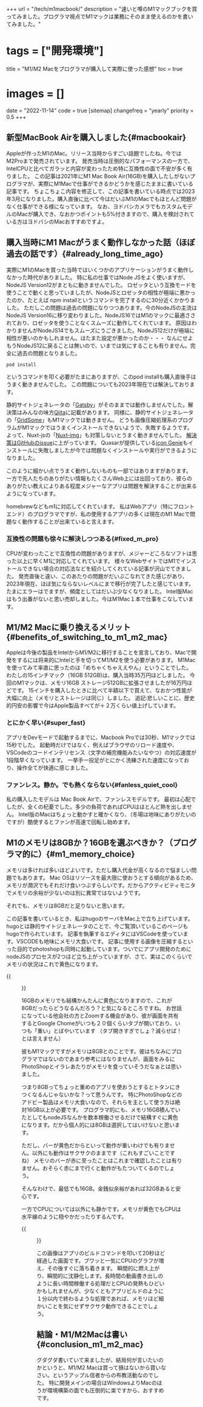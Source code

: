 +++
url = "/tech/m1macbook/"
description = "速いと噂のM1マックブックを買ってみました。プログラマ視点でM1マックは業務にそのまま使えるのかを書いてみました。"
# tags = ["開発環境"]
title = "M1/M2 Macをプログラマが購入して実際に使った感想"
toc = true
# images = []
date = "2022-11-14"
code = true
[sitemap]
  changefreq = "yearly"
  priority = 0.5
+++

## 新型MacBook Airを購入しました{#macbookair}

Appleが作ったM1のMac。リリース当時からすごい話題でしたね。今ではM2Proまで発売されています。
発売当時は圧倒的なパフォーマンスの一方で、IntelCPUと比べてガラッと内容が変わったため特に互換性の面で不安が多く有りました。
この記事は2021年にM1 Mac Book Air(16GB)を購入したしがないプログラマが、実際にM1Macで仕事ができるかどうかを感じたままに書いている記事です。
ちょこちょこ内容を修正して、この記事を書いている時点では2023年3月になりました。購入直後に比べて今はだいぶM1のMacでもほとんど問題がなく仕事ができる様になっています。
なお、ヨドバシカメラでもカスタムモデルのMacが購入でき、なおかつポイントも5%付きますので、購入を検討されている方はヨドバシのMacおすすめですよ。

## 購入当時にM1 Macがうまく動作しなかった話（ほぼ過去の話です）{#already_long_time_ago}

実際にM1のMacを買った当時ではいくつかのアプリケーションがうまく動作しなかった時代がありました。
特に私の仕事ではNode JSをよく使いますが、NodeJS Version12がまともに動きませんでした。
ロゼッタという互換モードを使うことで動くと思っていましたが、NodeJSとロゼッタの相性が極端に悪かったのか、たとえば npm installというコマンドを完了するのに30分近くかかりました。
ただしこの問題は過去の問題になりつつあります。今のNodeJSの主流はNodeJS Version16に移り変わりました。NodeJS16ではM1のマックに最適さされており、ロゼッタを使うことなくスムーズに動作してくれています。
原因はわかりませんがNodeJS14でもスムーズにうごきました。NodeJS12だけが極端に相性が悪いのかもしれません。はたまた設定が悪かったのか・・・
なんにせよもうNodeJS12に戻ることは無いので、いまでは気にすることも有りません。完全に過去の問題となりました。

```bash {frame="none"}
pod install
```

というコマンドを叩く必要がたまにありますが、このpod installも購入直後手はうまく動きませんでした。
この問題についても2023年現在では解決しております。

静的サイトジェネレータの「[Gatsby](https://www.gatsbyjs.com/)」がそのままでは動作しませんでした。解決策はみんなの味方[Qiita](https://qiita.com/yudwig/items/c533f676b7b8015da723)に記載があります。
同様に、静的サイトジェネレータの「[GridSome](https://gridsome.org/)」もM1マックでは動きません。
どうも画像圧縮処理系のプログラムがM1マックではうまくインストールできないようで、失敗するようです。
よって、Nuxt-jsの「[Nuxt-img](https://image.nuxtjs.org/components/nuxt-img/)」も対策しないとうまく動きませんでした。
[解決策はGitHubのissue](https://github.com/nuxt/image/issues/204)に上がっています。
Quasarが提供している[icon Genie](https://quasar.dev/icongenie/introduction)もインストールに失敗しましたが今では問題なくインストールや実行ができるようになりました。

このように細かい点でうまく動作しないものも一部ではありますがあります。
一方で先人たちのありがたい情報もたくさんWeb上には出回っており、彼らのありがたい教えによりある程度メジャーなアプリは問題を解決することが出来るようになっています。

homebrewなどもm1に対応してくれています。
私はWebアプリ（特にフロントエンド）のプログラマですが、私の使用するアプリの多くは現在のM1 Macで問題なく動作することが出来ていると言えます。

### 互換性の問題も徐々に解決しつつある{#fixed_m_pro}

CPUが変わったことで互換性の問題がありますが、メジャーどころなソフトは思った以上に早くM1に対応してくれています。
様々なWebサイトではM1でインストールできない場合の対応法などを紹介してくれている記事が沢山でてきました。
発売直後と違い、このあたりの問題がだいぶこなれてきた感じがあり、2023年現在、ほぼ気にならないレベルにまで移行が完了したと感じています。
たまにエラーはでますが、頻度としてはだいぶ少なくなりました。
Intel版Macはもう出番がないと思い売却しました。今はM1Mac１本で仕事をこなしています。

## M1/M2 Macに乗り換えるメリット{#benefits_of_switching_to_m1_m2_mac}

Appleは今後の製品をIntelからM1/M2に移行することを宣言しており、Macで開発をするには将来的にIntelと手を切ってM1/M2を使う必要があります。
M1Macを使ってみて率直に思ったのは「めちゃくちゃええやん」ということでした。
わたしの15インチマック（16GB 512GB)は、購入当時35万円ほどしました。
今回のM1マックは、メモリ16GB ストレージ512GBに拡張させましたが16万円ほどです。
15インチを購入したときに比べて半額以下で買えて、なおかつ性能が大幅に向上（メモリとストレージは同じ）しました。
追記:悲しいことに、歴史的円安の影響で今はApple製品すべてが＋２万くらい値上げしています。

### とにかく早い{#super_fast}

アプリをDevモードで起動するまでに、Macbook Proでは30秒、M1マックでは15秒でした。
起動時だけではなく、例えばブラウザのリロード速度や、VSCodeのコードインテリセンス（文字の補完機能みたいなやつ）の対応速度が1段階早くなっています。
一挙手一投足がとにかく洗練された速度になっており、操作全てが快適に感じました。

### ファンレス。静か。でも熱くならない{#fanless_quiet_cool}

私の購入したモデルは Mac Book Airで、ファンレスモデルです。
最初は心配でしたが、全くの杞憂でした。多少の負荷であればCPUはほとんど熱を出しません。
Intel版のMacはちょっと動かすと暖かくなり、（冬場は地味にありがたいのですが）酷使するとファンが高速で回転し始めます。

## M1のメモリは8GBか？16GBを選ぶべきか？（プログラマ的に）{#m1_memory_choice}

メモリは多ければ多いほどよいです。ただし購入代金が高くなるので悩ましい問題でもあります。
Mac OSはリソースを最大限に使おうとする傾向があるため、メモリが潤沢でもそれだけ食いつぶすらしいです。だからアクティビティモニタでメモリの余裕が少ないのは別に異常ではないようです。

それでも、メモリは8GBだと足りないと思います。

この記事を書いているとき、私はhugoのサーバをMac上で立ち上げています。
hugoとは静的サイトジェネレータのことで、今ご覧頂いているこのページもhugoで作られています。
記事を執筆するエディタにはVSCodeを使っています。VSCODEも地味にメモリ大食いです。
記事に使用する画像を圧縮するといった目的でphotoshopも同時に起動しています。ついでにアプリ開発のために nodeJSのプロセスが2つほど立ち上がっていますが、さて、実はこのくらいでメモリの状況はこれで黄色になります。

{{<figure src="memory.png"  alt="Macのアクティビティモニタ画面。16GBのメモリがすぐに黄色バーになります" caption="Macのアクティビティモニタ画面。16GBのメモリがすぐに黄色バーになります" >}}

16GBのメモリでも結構かんたんに黄色になりますので、これが8GBだったらどうなるんだろう？と気になるところですね。
お世話になっている他会社の方とZoomする機会があり、彼が画面を共有するとGoogle Chomeがいつも２０個くらいタブが開いており、いつも「重い」とぼやいています
（タブ開きすぎでしょ？減らせば！とは言えません）

彼もM1マックですがメモリは8GBとのことです。彼はちなみにプログラマではないのであまり参考にはなりませんが、画面をみるにPhotoShopとイラレあたりがメモリを食っていそうだなぁとは思いました。

つまり8GBってちょっと重めのアプリを使おうとするとトタンにきつくなるんじゃないかな？って思うんです。
特にPhotoShopなどのアドビー製品はメモリ大食いなので、それらを主として使う方は絶対16GB以上が必要です。
プログラマ的にも、メモリ16GB積んでいたとしてもnodeJSなんかを数本稼働させるだけで結構すぐに黄色になります。だから個人的には8GBは選択してはいけないと思います。

ただし、バーが黄色だからといって動作が重いわけでも有りません。以外にも動作はサクサクのままです（これもすごいことですね）
メモリのバーが赤に至ったことはこれまで確認したことは有りません。おそらく赤にまで行くと動作がもたついてくるのでしょう。

そんなわけで、最低でも16GB。金銭似余裕があれば32GBあると安心です。

一方でCPUについては以外にも静かです。メモリが黄色でもCPUは水平線のように穏やかだったりするんです。

{{<figure src="cpu.png"  alt="Macのアクティビティモニタ画面。CPUの利用状況。なお裏ではメモリが黄色になっている" caption="Macのアクティビティモニタ画面。CPUの利用状況。なお裏ではメモリが黄色になっている" >}}

この画像はアプリのビルドコマンドを叩いて20秒ほど経過した画面です。ブワッと一気にCPUのグラフが増え、その後すぐに落ち着きます。
瞬間的に燃え上がり、瞬間的に沈静化します。長時間の動画書き出しのように長い時間稼働する処理だとCPUの発熱もひどいかもしれませんが、少なくともアプリビルドのように１分以内で終わるような処理であれば、メモリほど細かいことを気にせずサクサク動作できることでしょう。

## 結論・M1/M2Macは書い{#conclusion_m1_m2_mac}

グダグダ書いていて来ましたが、結局何が言いたいのかというと、M1/M2 Macは買って損はないから買いなさい。というアップル信者からの布教活動なのでした。
特に開発メインの場合はWindowsよりMacのほうが環境構築の面でも圧倒的に楽ですから、おすすめです。
